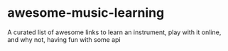 # awesome-music-learning
A curated list of awesome links to learn an instrument, play with it online, and why not, having fun with some api
